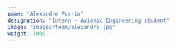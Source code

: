 ```yaml
---
name: "Alexandre Perrin"
designation: "Intern - Avionic Engineering student"
image: "images/team/alexandre.jpg"
weight: 1000
---
```

